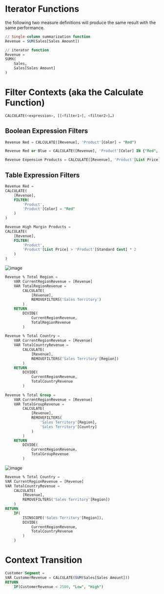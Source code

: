 # Iterator Functions
the following two measure definitions will produce the same result with the same performance.
```sql
// Single-column summarization function
Revenue = SUM(Sales[Sales Amount])

// iterator function
Revenue =
SUMX(
    Sales,
    Sales[Sales Amount]
)
```
# Filter Contexts (aka the Calculate Function)
```sql
CALCULATE(<expression>, [[<filter1>], <filter2>]…)
```
## Boolean Expression Filters
```sql
Revenue Red = CALCULATE([Revenue], 'Product'[Color] = "Red")

Revenue Red or Blue = CALCULATE([Revenue], 'Product'[Color] IN {"Red", "Blue"})

Revenue Expensive Products = CALCULATE([Revenue], 'Product'[List Price] > 1000)
```
## Table Expression Filters
```sql
Revenue Red =
CALCULATE(
    [Revenue],
    FILTER(
        'Product',
        'Product'[Color] = "Red"
    )
)

Revenue High Margin Products =
CALCULATE(
    [Revenue],
    FILTER(
        'Product',
        'Product'[List Price] > 'Product'[Standard Cost] * 2
    )
)
```

![image](https://user-images.githubusercontent.com/42124199/182619754-40ca87af-fc5d-455a-8389-ac3b214b85a2.png)
```sql
Revenue % Total Region =
    VAR CurrentRegionRevenue = [Revenue]
    VAR TotalRegionRevenue =
        CALCULATE(
            [Revenue],
            REMOVEFILTERS('Sales Territory')
        )
    RETURN
        DIVIDE(
            CurrentRegionRevenue,
            TotalRegionRevenue
        )
    
Revenue % Total Country =
    VAR CurrentRegionRevenue = [Revenue]
    VAR TotalCountryRevenue =
        CALCULATE(
            [Revenue],
            REMOVEFILTERS('Sales Territory'[Region])
        )
    RETURN
        DIVIDE(
            CurrentRegionRevenue,
            TotalCountryRevenue
        )
        
Revenue % Total Group =
    VAR CurrentRegionRevenue = [Revenue]
    VAR TotalGroupRevenue =
        CALCULATE(
            [Revenue],
            REMOVEFILTERS(
                'Sales Territory'[Region],
                'Sales Territory'[Country]
            )
        )
    RETURN
        DIVIDE(
            CurrentRegionRevenue,
            TotalGroupRevenue
        )
```
![image](https://user-images.githubusercontent.com/42124199/182620506-67d2da5d-72d0-4db4-a715-f6663d6c35ef.png)

```sql   
Revenue % Total Country =
VAR CurrentRegionRevenue = [Revenue]
VAR TotalCountryRevenue =
    CALCULATE(
        [Revenue],
        REMOVEFILTERS('Sales Territory'[Region])
    )
RETURN
    IF(
        ISINSCOPE('Sales Territory'[Region]),
        DIVIDE(
            CurrentRegionRevenue,
            TotalCountryRevenue
        )
    )
```
# Context Transition
```sql
Customer Segment =
VAR CustomerRevenue = CALCULATE(SUM(Sales[Sales Amount]))
RETURN
    IF(CustomerRevenue < 2500, "Low", "High")
```

